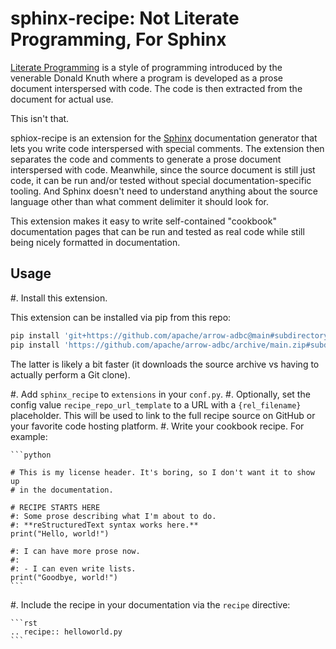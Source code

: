 <!---
  Licensed to the Apache Software Foundation (ASF) under one
  or more contributor license agreements.  See the NOTICE file
  distributed with this work for additional information
  regarding copyright ownership.  The ASF licenses this file
  to you under the Apache License, Version 2.0 (the
  "License"); you may not use this file except in compliance
  with the License.  You may obtain a copy of the License at

    http://www.apache.org/licenses/LICENSE-2.0

  Unless required by applicable law or agreed to in writing,
  software distributed under the License is distributed on an
  "AS IS" BASIS, WITHOUT WARRANTIES OR CONDITIONS OF ANY
  KIND, either express or implied.  See the License for the
  specific language governing permissions and limitations
  under the License.
-->

# sphinx-recipe: Not Literate Programming, For Sphinx

[Literate Programming][literate] is a style of programming introduced by the
venerable Donald Knuth where a program is developed as a prose document
interspersed with code.  The code is then extracted from the document for
actual use.

This isn't that.

sphiox-recipe is an extension for the [Sphinx][sphinx] documentation generator
that lets you write code interspersed with special comments.  The extension
then separates the code and comments to generate a prose document interspersed
with code.  Meanwhile, since the source document is still just code, it can be
run and/or tested without special documentation-specific tooling.  And Sphinx
doesn't need to understand anything about the source language other than what
comment delimiter it should look for.

This extension makes it easy to write self-contained "cookbook" documentation
pages that can be run and tested as real code while still being nicely
formatted in documentation.

## Usage

#. Install this extension.

   This extension can be installed via pip from this repo:

   ```bash
   pip install 'git+https://github.com/apache/arrow-adbc@main#subdirectory=docs/source/ext/sphinx_recipe'
   pip install 'https://github.com/apache/arrow-adbc/archive/main.zip#subdirectory=docs/source/ext/sphinx_recipe'
   ```

   The latter is likely a bit faster (it downloads the source archive vs
   having to actually perform a Git clone).

#. Add `sphinx_recipe` to `extensions` in your `conf.py`.
#. Optionally, set the config value `recipe_repo_url_template` to a URL
   with a `{rel_filename}` placeholder.  This will be used to link to the full
   recipe source on GitHub or your favorite code hosting platform.
#. Write your cookbook recipe.  For example:

    ```python

    # This is my license header. It's boring, so I don't want it to show up
    # in the documentation.

    # RECIPE STARTS HERE
    #: Some prose describing what I'm about to do.
    #: **reStructuredText syntax works here.**
    print("Hello, world!")

    #: I can have more prose now.
    #:
    #: - I can even write lists.
    print("Goodbye, world!")
    ```

#. Include the recipe in your documentation via the `recipe` directive:

    ```rst
    .. recipe:: helloworld.py
    ```

[literate]: https://en.wikipedia.org/wiki/Literate_programming
[sphinx]: https://www.sphinx-doc.org/en/master/
